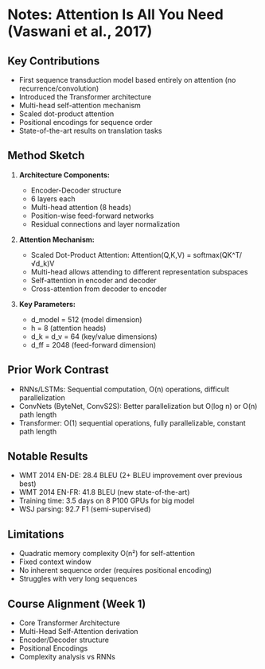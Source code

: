 # Notes: Attention Is All You Need (Vaswani et al., 2017)

## Key Contributions
- First sequence transduction model based entirely on attention (no recurrence/convolution)
- Introduced the Transformer architecture
- Multi-head self-attention mechanism
- Scaled dot-product attention
- Positional encodings for sequence order
- State-of-the-art results on translation tasks

## Method Sketch
1. **Architecture Components:**
   - Encoder-Decoder structure
   - 6 layers each
   - Multi-head attention (8 heads)
   - Position-wise feed-forward networks
   - Residual connections and layer normalization

2. **Attention Mechanism:**
   - Scaled Dot-Product Attention: Attention(Q,K,V) = softmax(QK^T/√d_k)V
   - Multi-head allows attending to different representation subspaces
   - Self-attention in encoder and decoder
   - Cross-attention from decoder to encoder

3. **Key Parameters:**
   - d_model = 512 (model dimension)
   - h = 8 (attention heads)
   - d_k = d_v = 64 (key/value dimensions)
   - d_ff = 2048 (feed-forward dimension)

## Prior Work Contrast
- RNNs/LSTMs: Sequential computation, O(n) operations, difficult parallelization
- ConvNets (ByteNet, ConvS2S): Better parallelization but O(log n) or O(n) path length
- Transformer: O(1) sequential operations, fully parallelizable, constant path length

## Notable Results
- WMT 2014 EN-DE: 28.4 BLEU (2+ BLEU improvement over previous best)
- WMT 2014 EN-FR: 41.8 BLEU (new state-of-the-art)
- Training time: 3.5 days on 8 P100 GPUs for big model
- WSJ parsing: 92.7 F1 (semi-supervised)

## Limitations
- Quadratic memory complexity O(n²) for self-attention
- Fixed context window
- No inherent sequence order (requires positional encoding)
- Struggles with very long sequences

## Course Alignment (Week 1)
- Core Transformer Architecture
- Multi-Head Self-Attention derivation
- Encoder/Decoder structure
- Positional Encodings
- Complexity analysis vs RNNs